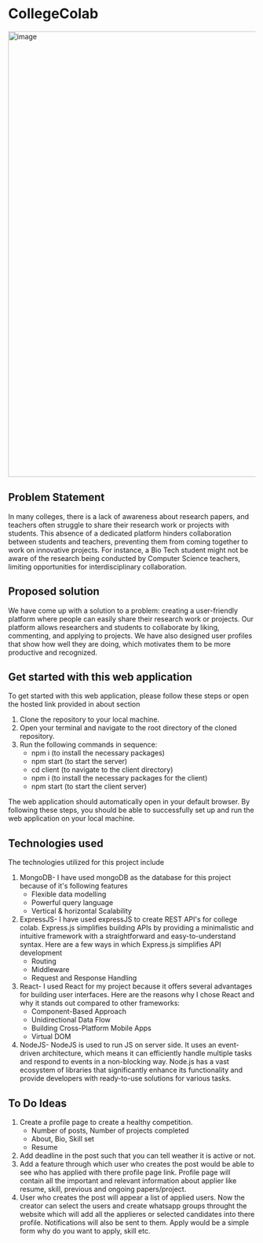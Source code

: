 # CollegeColab
<img width="905" alt="image" src="https://github.com/envision79/CollegeColab/assets/71789479/872f1800-13fb-4248-ac3e-167a177b2aad">

## Problem Statement
In many colleges, there is a lack of awareness about research papers, and teachers often struggle to share their research work or projects with students. This absence of a dedicated platform hinders collaboration between students and teachers, preventing them from coming together to work on innovative projects. For instance, a Bio Tech student might not be aware of the research being conducted by Computer Science teachers, limiting opportunities for interdisciplinary collaboration.
 	
## Proposed solution
We have come up with a solution to a problem: creating a user-friendly platform where people can easily share their research work or projects. Our platform allows researchers and students to collaborate by liking, commenting, and applying to projects. We have also designed user profiles that show how well they are doing, which motivates them to be more productive and recognized.

## Get started with this web application
To get started with this web application, please follow these steps or open the hosted link provided in about section
1. Clone the repository to your local machine.
2. Open your terminal and navigate to the root directory of the cloned repository.
3. Run the following commands in sequence:
   - npm i (to install the necessary packages)
   - npm start (to start the server)
   - cd client (to navigate to the client directory)
   - npm i (to install the necessary packages for the client)
   - npm start (to start the client server)
   
The web application should automatically open in your default browser.
By following these steps, you should be able to successfully set up and run the web application on your local machine.

## Technologies used
The technologies utilized for this project include 
1. MongoDB- I have used mongoDB as the database for this project because of it's following features
    - Flexible data modelling
    - Powerful query language
    - Vertical & horizontal Scalability
2. ExpressJS- I have used expressJS to create REST API's for college colab. Express.js simplifies building APIs by providing a minimalistic and intuitive framework with a straightforward and easy-to-understand syntax. Here are a few ways in which Express.js simplifies API development 
    - Routing
    - Middleware
    - Request and Response Handling
3. React- I used React for my project because it offers several advantages for building user interfaces. Here are the reasons why I chose React and why it stands out compared to other frameworks:
    - Component-Based Approach
    - Unidirectional Data Flow
    - Building Cross-Platform Mobile Apps
    - Virtual DOM
4. NodeJS- NodeJS is used to run JS on server side. It uses an event-driven architecture, which means it can efficiently handle multiple tasks and respond to events in a non-blocking way. Node.js has a vast ecosystem of libraries that significantly enhance its functionality and provide developers with ready-to-use solutions for various tasks.

## To Do Ideas
1. Create a profile page to create a healthy competition.
   - Number of posts, Number of projects completed
   - About, Bio, Skill set
   - Resume
2. Add deadline in the post such that you can tell weather it is active or not.
3. Add a feature through which user who creates the post would be able to see who has applied with there profile page link. Profile page will contain all the important and relevant information about applier like resume, skill, previous and ongoing papers/project.
4. User who creates the post will appear a list of applied users. Now the creator can select the users and create whatsapp groups throught the website which will add all the applieres or selected candidates into there profile. Notifications will also be sent to them. Apply would be a simple form why do you want to apply, skill etc.
